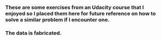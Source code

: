 ### These are some exercises from an Udacity course that I enjoyed so I placed them here for future reference on how to solve a similar problem if I encounter one.
### The data is fabricated.
